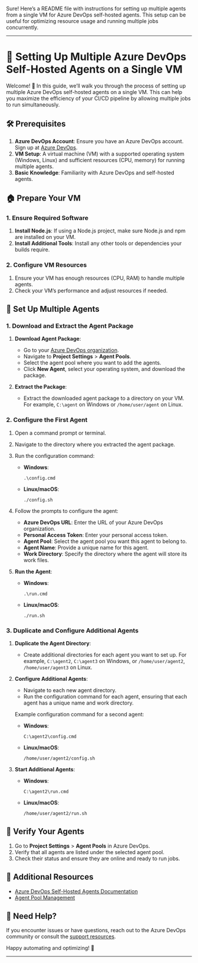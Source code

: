 Sure! Here’s a README file with instructions for setting up multiple agents from a single VM for Azure DevOps self-hosted agents. This setup can be useful for optimizing resource usage and running multiple jobs concurrently.

---

# 🚀 Setting Up Multiple Azure DevOps Self-Hosted Agents on a Single VM

Welcome! 🎉 In this guide, we’ll walk you through the process of setting up multiple Azure DevOps self-hosted agents on a single VM. This can help you maximize the efficiency of your CI/CD pipeline by allowing multiple jobs to run simultaneously.

## 🛠️ Prerequisites

1. **Azure DevOps Account**: Ensure you have an Azure DevOps account. Sign up at [Azure DevOps](https://dev.azure.com/).
2. **VM Setup**: A virtual machine (VM) with a supported operating system (Windows, Linux) and sufficient resources (CPU, memory) for running multiple agents.
3. **Basic Knowledge**: Familiarity with Azure DevOps and self-hosted agents.

## 🏠 Prepare Your VM

### 1. Ensure Required Software

1. **Install Node.js**: If using a Node.js project, make sure Node.js and npm are installed on your VM.
2. **Install Additional Tools**: Install any other tools or dependencies your builds require.

### 2. Configure VM Resources

1. Ensure your VM has enough resources (CPU, RAM) to handle multiple agents.
2. Check your VM’s performance and adjust resources if needed.

## 🧩 Set Up Multiple Agents

### 1. Download and Extract the Agent Package

1. **Download Agent Package**:
   - Go to your [Azure DevOps organization](https://dev.azure.com/).
   - Navigate to **Project Settings** > **Agent Pools**.
   - Select the agent pool where you want to add the agents.
   - Click **New Agent**, select your operating system, and download the package.

2. **Extract the Package**:
   - Extract the downloaded agent package to a directory on your VM. For example, `C:\agent` on Windows or `/home/user/agent` on Linux.

### 2. Configure the First Agent

1. Open a command prompt or terminal.
2. Navigate to the directory where you extracted the agent package.
3. Run the configuration command:

   - **Windows**:
     ```shell
     .\config.cmd
     ```
   - **Linux/macOS**:
     ```shell
     ./config.sh
     ```

4. Follow the prompts to configure the agent:
   - **Azure DevOps URL**: Enter the URL of your Azure DevOps organization.
   - **Personal Access Token**: Enter your personal access token.
   - **Agent Pool**: Select the agent pool you want this agent to belong to.
   - **Agent Name**: Provide a unique name for this agent.
   - **Work Directory**: Specify the directory where the agent will store its work files.

5. **Run the Agent**:
   - **Windows**:
     ```shell
     .\run.cmd
     ```
   - **Linux/macOS**:
     ```shell
     ./run.sh
     ```

### 3. Duplicate and Configure Additional Agents

1. **Duplicate the Agent Directory**:
   - Create additional directories for each agent you want to set up. For example, `C:\agent2`, `C:\agent3` on Windows, or `/home/user/agent2`, `/home/user/agent3` on Linux.

2. **Configure Additional Agents**:
   - Navigate to each new agent directory.
   - Run the configuration command for each agent, ensuring that each agent has a unique name and work directory.

   Example configuration command for a second agent:
   - **Windows**:
     ```shell
     C:\agent2\config.cmd
     ```
   - **Linux/macOS**:
     ```shell
     /home/user/agent2/config.sh
     ```

3. **Start Additional Agents**:
   - **Windows**:
     ```shell
     C:\agent2\run.cmd
     ```
   - **Linux/macOS**:
     ```shell
     /home/user/agent2/run.sh
     ```

## 🔧 Verify Your Agents

1. Go to **Project Settings** > **Agent Pools** in Azure DevOps.
2. Verify that all agents are listed under the selected agent pool.
3. Check their status and ensure they are online and ready to run jobs.

## 📝 Additional Resources

- [Azure DevOps Self-Hosted Agents Documentation](https://docs.microsoft.com/en-us/azure/devops/pipelines/agents/?view=azure-devops)
- [Agent Pool Management](https://docs.microsoft.com/en-us/azure/devops/pipelines/agile/agent-pools?view=azure-devops)

## 🤝 Need Help?

If you encounter issues or have questions, reach out to the Azure DevOps community or consult the [support resources](https://docs.microsoft.com/en-us/azure/devops/support/).

Happy automating and optimizing! 🌟

---
